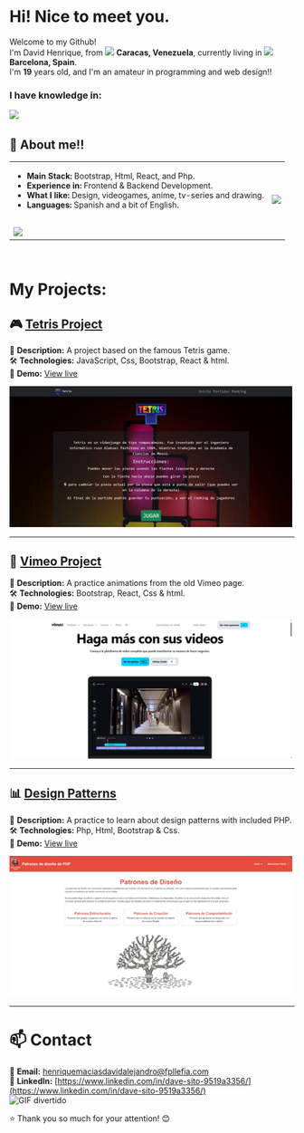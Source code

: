 <h1> Hi! Nice to meet you. </h1>

<p>Welcome to my Github! </br> I'm David Henrique, from <img src="https://em-content.zobj.net/source/joypixels/257/flag-venezuela_1f1fb-1f1ea.png" width="15"/> <b>Caracas, Venezuela</b>, currently living in <img src="https://em-content.zobj.net/source/joypixels/257/flag-spain_1f1ea-1f1f8.png" width="15"/> <b>Barcelona, Spain</b>.  
<br>I'm <strong>19</strong> years old, and I'm an amateur in programming and web design!! </p>

<h3>I have knowledge in: </h3>
  <img src="https://skillicons.dev/icons?i=react,docker,sass,git,npm,html,php,bootstrap,css,mysql,vscode,javascript" />

## 📌 About me!!  
<table>
  <tr>
    <td>
      <ul>
        <li><b>Main Stack:</b> Bootstrap, Html, React, and Php.</li>
        <li><b>Experience in:</b> Frontend & Backend Development.</li>
        <li><b>What I like:</b> Design, videogames, anime, tv-series and drawing.</li>
        <li><b>Languages:</b> Spanish and a bit of English.</li>
      </ul>
      <br>
      <a href="https://github.com/DavidHenrique24">
        <img src="https://github-readme-stats.vercel.app/api/top-langs/?username=DavidHenrique24&layout=compact&theme=tokyonight" />
      </a>
    </td>
    <td>
      <img src="https://media4.giphy.com/media/v1.Y2lkPTc5MGI3NjExeGJqYWlwdjc1ZHZ6N3Q5bDFjMnlteG50YWNibHk5anpuZmxoZGJnbiZlcD12MV9pbnRlcm5hbF9naWZfYnlfaWQmY3Q9Zw/OuMFETEGgiG6F2L3uO/giphy.gif" width="200px"  />
    </td>
  </tr>
</table>

<br>
 <h1>My Projects:</h1>  

## 🎮 [Tetris Project](https://github.com/DavidHenrique24/proyectoTetris)  
📌 **Description:** A project based on the famous Tetris game.  
🛠 **Technologies:** JavaScript, Css, Bootstrap, React & html. <br>
🔗 **Demo:** [View live](https://tetris-proyecto.vercel.app/)  

<img src="tetris.jpg" width="500"/>
<br>

---

## 🛒 [Vimeo Project](https://github.com/DavidHenrique24/proyectoVimeo)  
📌 **Description:** A practice animations from the old Vimeo page.  
🛠 **Technologies:** Bootstrap, React, Css & html. <br>
🔗 **Demo:** [View live](https://proyecto-vimeo-eb4e.vercel.app/)  

<img src="vimeo.jpg" width="500"/> <br>

---

## 📊 [Design Patterns](https://github.com/DavidHenrique24/Patrones-de-Disenyo-DH)  
📌 **Description:** A practice to learn about design patterns with included PHP.  
🛠 **Technologies:** Php, Html, Bootstrap & Css.<br>
🔗 **Demo:** [View live](https://davesito4.alwaysdata.net/patrones-de-disenyo-php/index.php) 

<img src="patrones.jpg" width="500"/> <br>

------------

# 📫 Contact  
📩 **Email:** [henriquemaciasdavidalejandro@fpllefia.com](henriquemaciasdavidalejandro@fpllefia.com) <br>
💼 **LinkedIn:** [https://www.linkedin.com/in/dave-sito-9519a3356/](https://www.linkedin.com/in/dave-sito-9519a3356/)   
![GIF divertido](https://media0.giphy.com/media/v1.Y2lkPTc5MGI3NjExdm52MnpoNXowZmd5aDh4MzViejhpd2UzNDVqM2wwN3JrNWIxcnhjciZlcD12MV9pbnRlcm5hbF9naWZfYnlfaWQmY3Q9Zw/AO5qaphTxRnyw/giphy.gif)


⭐ Thank you so much for your attention! 😊
